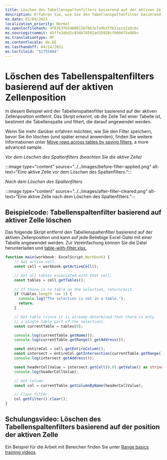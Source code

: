 ```yaml
---
title: Löschen des Tabellenspaltenfilters basierend auf der aktiven Zellenposition
description: Erfahren Sie, wie Sie den Tabellenspaltenfilter basierend auf der aktiven Zellenposition löschen.
ms.date: 03/04/2021
localization_priority: Normal
ms.openlocfilehash: 4f8353fb5480812b7b63e7a9b3ffb11ece2a8c6c
ms.sourcegitcommit: 45ffe3dbd2c834b78592ad35928cf8096f5e80bc
ms.translationtype: MT
ms.contentlocale: de-DE
ms.lasthandoff: 04/14/2021
ms.locfileid: "51755084"
---
```

# <a name="clear-table-column-filter-based-on-active-cell-location"></a>Löschen des Tabellenspaltenfilters basierend auf der aktiven Zellenposition

In diesem Beispiel wird der Tabellenspaltenfilter basierend auf der aktiven Zellenposition entfernt. Das Skript erkennt, ob die Zelle Teil einer Tabelle ist, bestimmt die Tabellenspalte und filtert, die darauf angewendet werden.

Wenn Sie mehr darüber erfahren möchten, wie Sie den Filter speichern, bevor Sie ihn löschen (und später erneut anwenden), finden Sie weitere Informationen unter [Move rows across tables by saving filters](move-rows-across-tables.md), a more advanced sample.

_Vor dem Löschen des Spaltenfilters (beachten Sie die aktive Zelle)_

:::image type="content" source="../../images/before-filter-applied.png" alt-text="Eine aktive Zelle vor dem Löschen des Spaltenfilters.":::

_Nach dem Löschen des Spaltenfilters_

:::image type="content" source="../../images/after-filter-cleared.png" alt-text="Eine aktive Zelle nach dem Löschen des Spaltenfilters.":::

## <a name="sample-code-clear-table-column-filter-based-on-active-cell"></a>Beispielcode: Tabellenspaltenfilter basierend auf aktiver Zelle löschen

Das folgende Skript entfernt den Tabellenspaltenfilter basierend auf der aktiven Zellenposition und kann auf jede Beliebige Excel-Datei mit einer Tabelle angewendet werden. Zur Vereinfachung können Sie die Datei herunterladen und <a href="table-with-filter.xlsx">table-with-filter.xlsx. </a>

```TypeScript
function main(workbook: ExcelScript.Workbook) {
    // Get active cell.
    const cell = workbook.getActiveCell();

    // Get all tables associated with that cell.
    const tables = cell.getTables();
    
    // If there is no table on the selection, return/exit.
    if (tables.length !== 1) {
      console.log("The selection is not in a table.");
      return;
    }

    // Get table (since it is already determined that there is only
    // a single table part of the selection).
    const currentTable = tables[0];

    console.log(currentTable.getName());
    console.log(currentTable.getRange().getAddress());

    const entireCol = cell.getEntireColumn();
    const intersect = entireCol.getIntersection(currentTable.getRange());
    console.log(intersect.getAddress());

    const headerCellValue = intersect.getCell(0,0).getValue() as string;
    console.log(headerCellValue);

    // Get column.
    const col = currentTable.getColumnByName(headerCellValue);

    // Clear filter.
    col.getFilter().clear();
}
```

## <a name="training-video-clear-table-column-filter-based-on-active-cell-location"></a>Schulungsvideo: Löschen des Tabellenspaltenfilters basierend auf der position der aktiven Zelle

Ein Beispiel für die Arbeit mit Bereichen finden Sie unter [Range basics training videos](range-basics.md#training-videos-range-basics).

